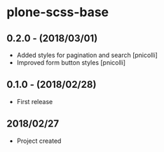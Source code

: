 # plone-scss-base

## 0.2.0 - (2018/03/01)

* Added styles for pagination and search [pnicolli]
* Improved form button styles [pnicolli]

## 0.1.0 - (2018/02/28)

* First release

## 2018/02/27

* Project created

